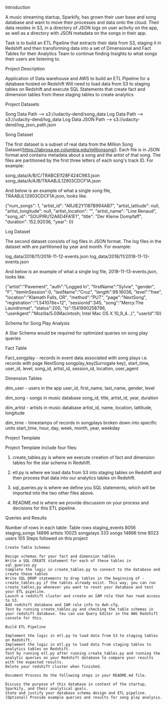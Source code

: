 

Introduction

A music streaming startup, Sparkify, has grown their user base and song database and want to move their processes and data onto the cloud. Their data resides in S3, in a directory of JSON logs on user activity on the app, as well as a directory with JSON metadata on the songs in their app.

Task is to build an ETL Pipeline that extracts their data from S3, staging it in Redshift and then transforming data into a set of Dimensional and Fact Tables for their Analytics Team to continue finding Insights to what songs their users are listening to.

Project Description

Application of Data warehouse and AWS to build an ETL Pipeline for a database hosted on Redshift Will need to load data from S3 to staging tables on Redshift and execute SQL Statements that create fact and dimension tables from these staging tables to create analytics

Project Datasets

Song Data Path --> s3://udacity-dend/song_data Log Data Path --> s3://udacity-dend/log_data Log Data JSON Path --> s3://udacity-dend/log_json_path.json

Song Dataset

The first dataset is a subset of real data from the Million Song Dataset(https://labrosa.ee.columbia.edu/millionsong/). Each file is in JSON format and contains metadata about a song and the artist of that song. The files are partitioned by the first three letters of each song's track ID. For example:

song_data/A/B/C/TRABCEI128F424C983.json song_data/A/A/B/TRAABJL12903CDCF1A.json

And below is an example of what a single song file, TRAABJL12903CDCF1A.json, looks like.

{"num_songs": 1, "artist_id": "ARJIE2Y1187B994AB7", "artist_latitude": null, "artist_longitude": null, "artist_location": "", "artist_name": "Line Renaud", "song_id": "SOUPIRU12A6D4FA1E1", "title": "Der Kleine Dompfaff", "duration": 152.92036, "year": 0}

Log Dataset

The second dataset consists of log files in JSON format. The log files in the dataset with are partitioned by year and month. For example:

log_data/2018/11/2018-11-12-events.json log_data/2018/11/2018-11-13-events.json

And below is an example of what a single log file, 2018-11-13-events.json, looks like.

{"artist":"Pavement", "auth":"Logged In", "firstName":"Sylvie", "gender", "F", "itemInSession":0, "lastName":"Cruz", "length":99.16036, "level":"free", "location":"Klamath Falls, OR", "method":"PUT", "page":"NextSong", "registration":"1.541078e+12", "sessionId":345, "song":"Mercy:The Laundromat", "status":200, "ts":1541990258796, "userAgent":"Mozilla/5.0(Macintosh; Intel Mac OS X 10_9_4...)", "userId":10}

Schema for Song Play Analysis

A Star Schema would be required for optimized queries on song play queries

Fact Table

Fact_songplay - records in event data associated with song plays i.e. records with page NextSong songplay_key(Surrogate key), start_time, user_id, level, song_id, artist_id, session_id, location, user_agent

Dimension Tables

dim_user - users in the app user_id, first_name, last_name, gender, level

dim_song - songs in music database song_id, title, artist_id, year, duration

dim_artist - artists in music database artist_id, name, location, lattitude, longitude

dim_time - timestamps of records in songplays broken down into specific units start_time, hour, day, week, month, year, weekday

Project Template

Project Template include four files:

1. create_tables.py is where we execute creation of fact and dimension tables for the star schema in Redshift.

2. etl.py is where we load data from S3 into staging tables on Redshift and then process that data into our analytics tables on Redshift.

3. sql_queries.py is where we define you SQL statements, which will be imported into the two other files above.

4. README.md is where we provide discussion on your process and decisions for this ETL pipeline.

Queries and Results

Number of rows in each table:
Table 	rows
staging_events 	8056
staging_songs 	14896
artists 	10025
songplays 	333
songs 	14896
time 	8023
users 	105
Steps followed on this project

    Create Table Schemas

    Design schemas for your fact and dimension tables
    Write a SQL CREATE statement for each of these tables in sql_queries.py
    Complete the logic in create_tables.py to connect to the database and create these tables
    Write SQL DROP statements to drop tables in the beginning of - create_tables.py if the tables already exist. This way, you can run create_tables.py whenever you want to reset your database and test your ETL pipeline.
    Launch a redshift cluster and create an IAM role that has read access to S3.
    Add redshift database and IAM role info to dwh.cfg.
    Test by running create_tables.py and checking the table schemas in your redshift database. You can use Query Editor in the AWS Redshift console for this.

    Build ETL Pipeline

    Implement the logic in etl.py to load data from S3 to staging tables on Redshift.
    Implement the logic in etl.py to load data from staging tables to analytics tables on Redshift.
    Test by running etl.py after running create_tables.py and running the analytic queries on your Redshift database to compare your results with the expected results.
    Delete your redshift cluster when finished.

    Document Process Do the following steps in your README.md file.

    Discuss the purpose of this database in context of the startup, Sparkify, and their analytical goals.
    State and justify your database schema design and ETL pipeline.
    [Optional] Provide example queries and results for song play analysis.

